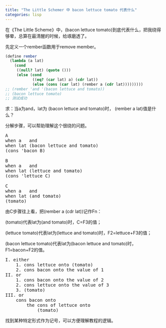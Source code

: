 ```yaml
---
title: "The Little Schemer 中 bacon lettuce tomato 代表什么"
categories: lisp
---
```


在《The Little Scheme》中，(bacon lettuce tomato)到底代表什么，把我绕得够晕，总算在最清醒的时候，给琢磨透了。

先定义一个rember函数用于remove member。
```scheme
(define rember
  (lambda (a lat)
    (cond
     ((null? lat) (quote ()))
     (else (cond
            ((eq? (car lat) a) (cdr lat))
            (else (cons (car lat) (rember a (cdr lat)))))))))
;; (rember 'and '(bacon lettuce and tomato))
;; (bacon lettuce tomato)
;; 测试成功
```
求：当a为and，lat为 (bacon lettuce and tomato)时， (rember a lat)值是什么？

分解步骤，可以帮助理解这个很绕的问题。
<pre>
A
when a   and
when lat (bacon lettuce and tomato)
(cons 'bacon B)

B
when a   and
when lat (lettuce and tomato)
(cons 'lettuce C)

C
when a   and
when lat (and tomato)
(tomato)
</pre>

由C步骤往上看，把(rember a (cdr lat))记作Fn：

(tomato)代表lat为(and tomato)时，C=F3的值；

(lettuce tomato)代表lat为(lettuce and tomato)时，F2=lettuce+F3的值；

(bacon lettuce tomato)代表lat为(bacon lettuce and tomato)时，F1=bacon+F2的值。

<pre>
I. either
    1. cons lettuce onto (tomato)
    2. cons bacon onto the value of 1
II. or
    1. cons bacon onto the value of 2
    2. cons lettuce onto the value of 3
    3. (tomato)
III. or
    cons bacon onto
        the cons of lettuce onto
            (tomato)
</pre>

找到某种特定形式作为记号，可以方便理解教程的逻辑。
